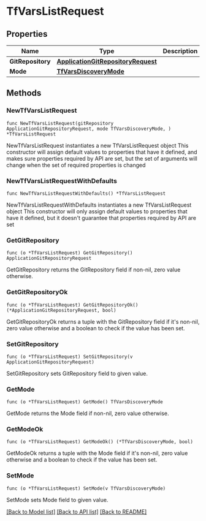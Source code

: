 # TfVarsListRequest

## Properties

Name | Type | Description | Notes
------------ | ------------- | ------------- | -------------
**GitRepository** | [**ApplicationGitRepositoryRequest**](ApplicationGitRepositoryRequest.md) |  | 
**Mode** | [**TfVarsDiscoveryMode**](TfVarsDiscoveryMode.md) |  | 

## Methods

### NewTfVarsListRequest

`func NewTfVarsListRequest(gitRepository ApplicationGitRepositoryRequest, mode TfVarsDiscoveryMode, ) *TfVarsListRequest`

NewTfVarsListRequest instantiates a new TfVarsListRequest object
This constructor will assign default values to properties that have it defined,
and makes sure properties required by API are set, but the set of arguments
will change when the set of required properties is changed

### NewTfVarsListRequestWithDefaults

`func NewTfVarsListRequestWithDefaults() *TfVarsListRequest`

NewTfVarsListRequestWithDefaults instantiates a new TfVarsListRequest object
This constructor will only assign default values to properties that have it defined,
but it doesn't guarantee that properties required by API are set

### GetGitRepository

`func (o *TfVarsListRequest) GetGitRepository() ApplicationGitRepositoryRequest`

GetGitRepository returns the GitRepository field if non-nil, zero value otherwise.

### GetGitRepositoryOk

`func (o *TfVarsListRequest) GetGitRepositoryOk() (*ApplicationGitRepositoryRequest, bool)`

GetGitRepositoryOk returns a tuple with the GitRepository field if it's non-nil, zero value otherwise
and a boolean to check if the value has been set.

### SetGitRepository

`func (o *TfVarsListRequest) SetGitRepository(v ApplicationGitRepositoryRequest)`

SetGitRepository sets GitRepository field to given value.


### GetMode

`func (o *TfVarsListRequest) GetMode() TfVarsDiscoveryMode`

GetMode returns the Mode field if non-nil, zero value otherwise.

### GetModeOk

`func (o *TfVarsListRequest) GetModeOk() (*TfVarsDiscoveryMode, bool)`

GetModeOk returns a tuple with the Mode field if it's non-nil, zero value otherwise
and a boolean to check if the value has been set.

### SetMode

`func (o *TfVarsListRequest) SetMode(v TfVarsDiscoveryMode)`

SetMode sets Mode field to given value.



[[Back to Model list]](../README.md#documentation-for-models) [[Back to API list]](../README.md#documentation-for-api-endpoints) [[Back to README]](../README.md)


